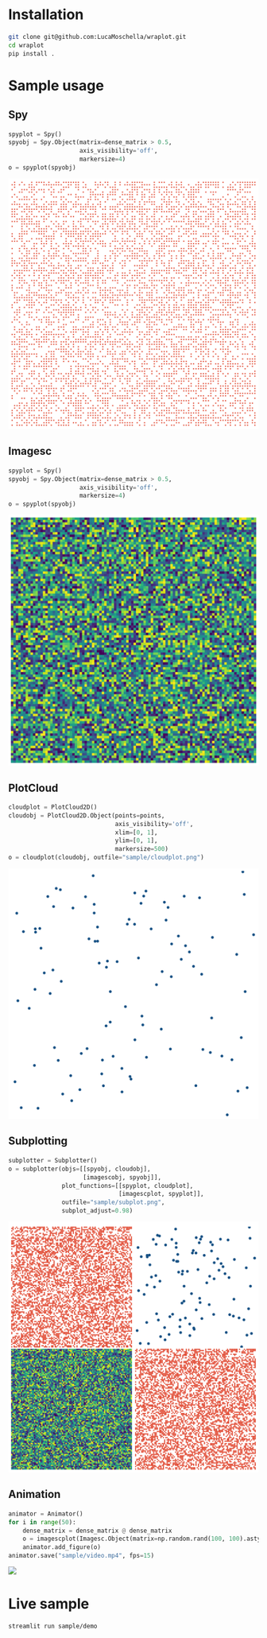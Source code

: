 # Installation

```bash
git clone git@github.com:LucaMoschella/wraplot.git
cd wraplot
pip install .
```

# Sample usage

## Spy
```python
spyplot = Spy()
spyobj = Spy.Object(matrix=dense_matrix > 0.5,
                    axis_visibility='off',
                    markersize=4)
o = spyplot(spyobj)
```

![](sample/spyplot.png)

## Imagesc
```python
spyplot = Spy()
spyobj = Spy.Object(matrix=dense_matrix > 0.5,
                    axis_visibility='off',
                    markersize=4)
o = spyplot(spyobj)
```
![](sample/imagescplot.png)

## PlotCloud
```python
cloudplot = PlotCloud2D()
cloudobj = PlotCloud2D.Object(points=points,
                              axis_visibility='off',
                              xlim=[0, 1],
                              ylim=[0, 1],
                              markersize=500)
o = cloudplot(cloudobj, outfile="sample/cloudplot.png")
```
![](sample/cloudplot.png)

## Subplotting
```python
subplotter = Subplotter()
o = subplotter(objs=[[spyobj, cloudobj],
                     [imagescobj, spyobj]],
               plot_functions=[[spyplot, cloudplot],
                               [imagescplot, spyplot]],
               outfile="sample/subplot.png",
               subplot_adjust=0.98)
```
![](sample/subplot.png)
 
## Animation
```python
animator = Animator()
for i in range(50):
    dense_matrix = dense_matrix @ dense_matrix
    o = imagescplot(Imagesc.Object(matrix=np.random.rand(100, 100).astype(np.float)))
    animator.add_figure(o)
animator.save("sample/video.mp4", fps=15)
```
![](sample/video.gif)


# Live sample

```bash
streamlit run sample/demo
```


